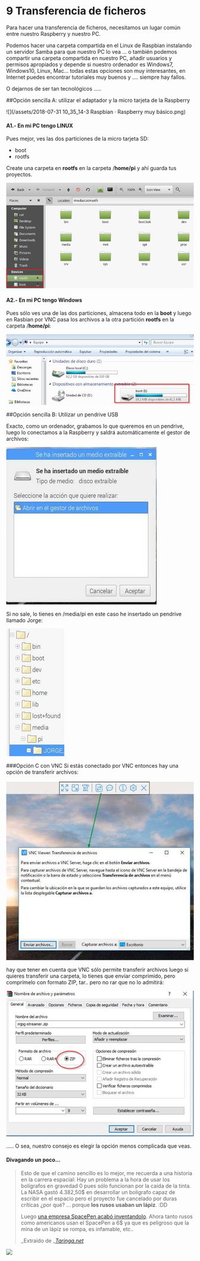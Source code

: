 # 9 Transferencia de ficheros

Para hacer una transferencia de ficheros, necesitamos un lugar común entre nuestro Raspberry y nuestro PC.

Podemos hacer una carpeta compartida en el Linux de Raspbian instalando un servidor Samba para que nuestro PC lo vea ... o también podemos compartir una carpeta compartida en nuestro PC, añadir usuarios y permisos apropiados y depende si nuestro ordenador es Windows7, Windows10, Linux, Mac... todas estas opciones son muy interesantes, en Internet puedes encontrar tutoriales muy buenos y .... siempre hay fallos.

O dejarnos de ser tan tecnológicos .....

##Opción sencilla A: utilizar el adaptador y la micro tarjeta de la Raspberry

![](/assets/2018-07-31 10_35_14-3 Raspbian · Raspberry muy básico.png)

#### A1.- En mi PC tengo LINUX

Pues mejor, ves las dos particiones de la micro tarjeta SD:

* boot
* rootfs

Create una carpeta en **rootfs** en la carpeta /**home/pi** y ahí guarda tus proyectos.

![](/assets/rootfs.jpg)

#### A2.- En mi PC tengo Windows

Pues sólo ves una de las dos particiones, almacena todo en la **boot** y luego en Rasbian por VNC pasa los archivos a la otra partición **rootfs** en la carpeta /**home/pi**:

![](/assets/boot.jpg)

##Opción sencilla B: Utilizar un pendrive USB

Exacto, como un ordenador, grabamos lo que queremos en un pendrive, luego lo conectamos a la Raspberry y saldrá automáticamente el gestor de archivos:

![](/assets/gestorarchivos.jpg)

Si no sale, lo tienes en /media/pi en este caso he insertado un pendrive llamado Jorge:

![](/assets/media-pi.jpg)

###Opción C con VNC
Si estás conectado por VNC entonces hay una opción de transferir archivos:

![](/assets/vnc-transferenciaarchivos.jpg)

hay que tener en cuenta que VNC sólo permite transferir archivos luego si quieres transferir una carpeta, lo tienes que enviar comprimido, pero comprímelo con formato ZIP, tar.. pero no rar que no lo admitirá:

![](/assets/PhotoFiltre.jpg)


.....
O sea, nuestro consejo es elegir la opción menos complicada que veas.

#### Divagando un poco...

> Esto de que el camino sencillo es lo mejor, me recuerda a una historia en la carrera espacial: Hay un problema a la hora de usar los bolígrafos en gravedad 0 pues sólo funcionan por la caída de la tinta. La NASA gastó 4.382,50$ en desarrollar un bolígrafo capaz de escribir en el espacio pero el proyecto fue cancelado por duras críticas ¿por qué? ... porque **los rusos usaban un lápiz**. :DD
>
> Luego [una empresa SpacePen acabó inventandolo](https://es.wikipedia.org/wiki/Space_Pen). Ahora tanto rusos como americanos usan el SpacePen a 6$ ya que es peligroso que la mina de un lápiz se rompa, es infamable, etc..
>
> _Extraido de _[_Taringa.net_](https://www.taringa.net/posts/info/12704492/Desmintiendo-el-mito-de-la-lapicera-Yankee-y-el-lapiz-Ruso.html)

![](https://ugc.kn3.net/i/origin/http://1.bp.blogspot.com/-jZV23R0Bs9E/TirUPUok6LI/AAAAAAAAAbk/o4aOlQzE_PI/s400/astronauta.jpg)

